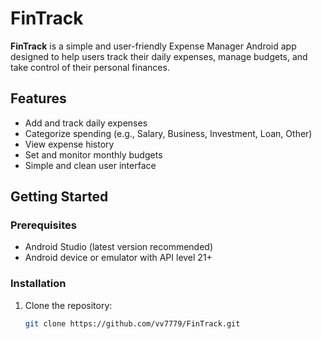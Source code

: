 # FinTrack

**FinTrack** is a simple and user-friendly Expense Manager Android app designed to help users track their daily expenses, manage budgets, and take control of their personal finances.

## Features

- Add and track daily expenses
- Categorize spending (e.g., Salary, Business, Investment, Loan, Other)
- View expense history
- Set and monitor monthly budgets
- Simple and clean user interface

## Getting Started

### Prerequisites
- Android Studio (latest version recommended)
- Android device or emulator with API level 21+

### Installation
1. Clone the repository:
   ```bash
   git clone https://github.com/vv7779/FinTrack.git
